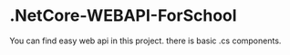 # .NetCore-WEBAPI-ForSchool
You can find easy web api in this project. there is basic .cs components.
